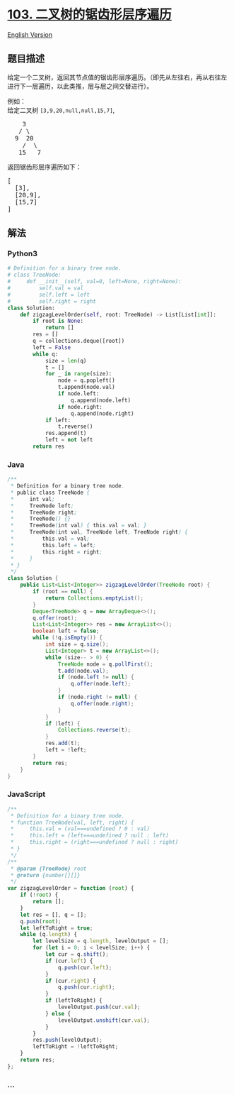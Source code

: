 # [103. 二叉树的锯齿形层序遍历](https://leetcode-cn.com/problems/binary-tree-zigzag-level-order-traversal)

[English Version](https://github.com/yanglr/leetcode-ac/blob/master/assets/0100-0199/0103.Binary%20Tree%20Zigzag%20Level%20Order%20Traversal/README_EN.md)

## 题目描述

<!-- 这里写题目描述 -->

<p>给定一个二叉树，返回其节点值的锯齿形层序遍历。（即先从左往右，再从右往左进行下一层遍历，以此类推，层与层之间交替进行）。</p>

<p>例如：<br />
给定二叉树 <code>[3,9,20,null,null,15,7]</code>,</p>

<pre>
    3
   / \
  9  20
    /  \
   15   7
</pre>

<p>返回锯齿形层序遍历如下：</p>

<pre>
[
  [3],
  [20,9],
  [15,7]
]
</pre>


## 解法

<!-- 这里可写通用的实现逻辑 -->

<!-- tabs:start -->

### **Python3**

<!-- 这里可写当前语言的特殊实现逻辑 -->

```python
# Definition for a binary tree node.
# class TreeNode:
#     def __init__(self, val=0, left=None, right=None):
#         self.val = val
#         self.left = left
#         self.right = right
class Solution:
    def zigzagLevelOrder(self, root: TreeNode) -> List[List[int]]:
        if root is None:
            return []
        res = []
        q = collections.deque([root])
        left = False
        while q:
            size = len(q)
            t = []
            for _ in range(size):
                node = q.popleft()
                t.append(node.val)
                if node.left:
                    q.append(node.left)
                if node.right:
                    q.append(node.right)
            if left:
                t.reverse()
            res.append(t)
            left = not left
        return res
```

### **Java**

<!-- 这里可写当前语言的特殊实现逻辑 -->

```java
/**
 * Definition for a binary tree node.
 * public class TreeNode {
 *     int val;
 *     TreeNode left;
 *     TreeNode right;
 *     TreeNode() {}
 *     TreeNode(int val) { this.val = val; }
 *     TreeNode(int val, TreeNode left, TreeNode right) {
 *         this.val = val;
 *         this.left = left;
 *         this.right = right;
 *     }
 * }
 */
class Solution {
    public List<List<Integer>> zigzagLevelOrder(TreeNode root) {
        if (root == null) {
            return Collections.emptyList();
        }
        Deque<TreeNode> q = new ArrayDeque<>();
        q.offer(root);
        List<List<Integer>> res = new ArrayList<>();
        boolean left = false;
        while (!q.isEmpty()) {
            int size = q.size();
            List<Integer> t = new ArrayList<>();
            while (size-- > 0) {
                TreeNode node = q.pollFirst();
                t.add(node.val);
                if (node.left != null) {
                    q.offer(node.left);
                }
                if (node.right != null) {
                    q.offer(node.right);
                }
            }
            if (left) {
                Collections.reverse(t);
            }
            res.add(t);
            left = !left;
        }
        return res;
    }
}
```


### **JavaScript**

```js
/**
 * Definition for a binary tree node.
 * function TreeNode(val, left, right) {
 *     this.val = (val===undefined ? 0 : val)
 *     this.left = (left===undefined ? null : left)
 *     this.right = (right===undefined ? null : right)
 * }
 */
/**
 * @param {TreeNode} root
 * @return {number[][]}
 */
var zigzagLevelOrder = function (root) {
    if (!root) {
        return [];
    }
    let res = [], q = [];
    q.push(root);
    let leftToRight = true;
    while (q.length) {
        let levelSize = q.length, levelOutput = [];
        for (let i = 0; i < levelSize; i++) {
            let cur = q.shift();
            if (cur.left) {
                q.push(cur.left);
            }
            if (cur.right) {
                q.push(cur.right);
            }
            if (leftToRight) {
                levelOutput.push(cur.val);
            } else {
                levelOutput.unshift(cur.val);
            }
        }
        res.push(levelOutput);
        leftToRight = !leftToRight;
    }
    return res;
};
```

### **...**

```

```

<!-- tabs:end -->

